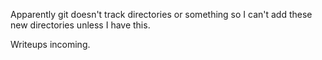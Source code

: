 Apparently git doesn't track directories or something so I can't add these new directories unless I have this.

Writeups incoming.